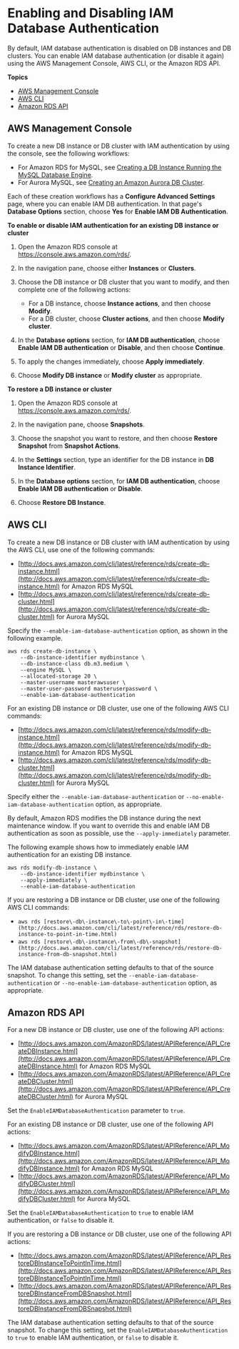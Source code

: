 # Enabling and Disabling IAM Database Authentication<a name="UsingWithRDS.IAMDBAuth.Enabling"></a>

By default, IAM database authentication is disabled on DB instances and DB clusters\. You can enable IAM database authentication \(or disable it again\) using the AWS Management Console, AWS CLI, or the Amazon RDS API\.

**Topics**
+ [AWS Management Console](#UsingWithRDS.IAMDBAuth.Enabling.Console)
+ [AWS CLI](#UsingWithRDS.IAMDBAuth.Enabling.CLI)
+ [Amazon RDS API](#UsingWithRDS.IAMDBAuth.Enabling.API)

## AWS Management Console<a name="UsingWithRDS.IAMDBAuth.Enabling.Console"></a>

To create a new DB instance or DB cluster with IAM authentication by using the console, see the following workflows: 
+ For Amazon RDS for MySQL, see [Creating a DB Instance Running the MySQL Database Engine](USER_CreateInstance.md)\.
+ For Aurora MySQL, see [Creating an Amazon Aurora DB Cluster](Aurora.CreateInstance.md)\.

Each of these creation workflows has a **Configure Advanced Settings** page, where you can enable IAM DB authentication\. In that page's **Database Options** section, choose **Yes** for **Enable IAM DB Authentication**\.

**To enable or disable IAM authentication for an existing DB instance or cluster**

1. Open the Amazon RDS console at [https://console\.aws\.amazon\.com/rds/](https://console.aws.amazon.com/rds/)\.

1. In the navigation pane, choose either **Instances** or **Clusters**\.

1. Choose the DB instance or DB cluster that you want to modify, and then complete one of the following actions:
   + For a DB instance, choose **Instance actions**, and then choose **Modify**\.
   + For a DB cluster, choose **Cluster actions**, and then choose **Modify cluster**\.

1. In the **Database options** section, for **IAM DB authentication**, choose **Enable IAM DB authentication** or **Disable**, and then choose **Continue**\.

1. To apply the changes immediately, choose **Apply immediately**\.

1. Choose **Modify DB instance** or **Modify cluster** as appropriate\.

**To restore a DB instance or cluster**

1. Open the Amazon RDS console at [https://console\.aws\.amazon\.com/rds/](https://console.aws.amazon.com/rds/)\.

1. In the navigation pane, choose **Snapshots**\.

1. Choose the snapshot you want to restore, and then choose **Restore Snapshot** from **Snapshot Actions**\.

1. In the **Settings** section, type an identifier for the DB instance in **DB Instance Identifier**\.

1. In the **Database options** section, for **IAM DB authentication**, choose **Enable IAM DB authentication** or **Disable**\.

1. Choose **Restore DB Instance**\.

## AWS CLI<a name="UsingWithRDS.IAMDBAuth.Enabling.CLI"></a>

To create a new DB instance or DB cluster with IAM authentication by using the AWS CLI, use one of the following commands:
+ [http://docs.aws.amazon.com/cli/latest/reference/rds/create-db-instance.html](http://docs.aws.amazon.com/cli/latest/reference/rds/create-db-instance.html) for Amazon RDS MySQL
+ [http://docs.aws.amazon.com/cli/latest/reference/rds/create-db-cluster.html](http://docs.aws.amazon.com/cli/latest/reference/rds/create-db-cluster.html) for Aurora MySQL

Specify the `--enable-iam-database-authentication` option, as shown in the following example\.

```
aws rds create-db-instance \
    --db-instance-identifier mydbinstance \
    --db-instance-class db.m3.medium \
    --engine MySQL \
    --allocated-storage 20 \
    --master-username masterawsuser \
    --master-user-password masteruserpassword \
    --enable-iam-database-authentication
```

For an existing DB instance or DB cluster, use one of the following AWS CLI commands:
+ [http://docs.aws.amazon.com/cli/latest/reference/rds/modify-db-instance.html](http://docs.aws.amazon.com/cli/latest/reference/rds/modify-db-instance.html) for Amazon RDS MySQL
+ [http://docs.aws.amazon.com/cli/latest/reference/rds/modify-db-cluster.html](http://docs.aws.amazon.com/cli/latest/reference/rds/modify-db-cluster.html) for Aurora MySQL

Specify either the `--enable-iam-database-authentication` or `--no-enable-iam-database-authentication` option, as appropriate\. 

By default, Amazon RDS modifies the DB instance during the next maintenance window\. If you want to override this and enable IAM DB authentication as soon as possible, use the `--apply-immediately` parameter\. 

The following example shows how to immediately enable IAM authentication for an existing DB instance\.

```
aws rds modify-db-instance \
    --db-instance-identifier mydbinstance \
    --apply-immediately \
    --enable-iam-database-authentication
```

If you are restoring a DB instance or DB cluster, use one of the following AWS CLI commands:
+ `aws rds [restore\-db\-instance\-to\-point\-in\-time](http://docs.aws.amazon.com/cli/latest/reference/rds/restore-db-instance-to-point-in-time.html)`
+ `aws rds [restore\-db\-instance\-from\-db\-snapshot](http://docs.aws.amazon.com/cli/latest/reference/rds/restore-db-instance-from-db-snapshot.html)`

The IAM database authentication setting defaults to that of the source snapshot\. To change this setting, set the `--enable-iam-database-authentication` or `--no-enable-iam-database-authentication` option, as appropriate\.

## Amazon RDS API<a name="UsingWithRDS.IAMDBAuth.Enabling.API"></a>

For a new DB instance or DB cluster, use one of the following API actions:
+ [http://docs.aws.amazon.com/AmazonRDS/latest/APIReference/API_CreateDBInstance.html](http://docs.aws.amazon.com/AmazonRDS/latest/APIReference/API_CreateDBInstance.html) for Amazon RDS MySQL
+ [http://docs.aws.amazon.com/AmazonRDS/latest/APIReference/API_CreateDBCluster.html](http://docs.aws.amazon.com/AmazonRDS/latest/APIReference/API_CreateDBCluster.html) for Aurora MySQL

Set the `EnableIAMDatabaseAuthentication` parameter to `true`\.

For an existing DB instance or DB cluster, use one of the following API actions:
+ [http://docs.aws.amazon.com/AmazonRDS/latest/APIReference/API_ModifyDBInstance.html](http://docs.aws.amazon.com/AmazonRDS/latest/APIReference/API_ModifyDBInstance.html) for Amazon RDS MySQL
+ [http://docs.aws.amazon.com/AmazonRDS/latest/APIReference/API_ModifyDBCluster.html](http://docs.aws.amazon.com/AmazonRDS/latest/APIReference/API_ModifyDBCluster.html) for Aurora MySQL

Set the `EnableIAMDatabaseAuthentication` to `true` to enable IAM authentication, or `false` to disable it\.

If you are restoring a DB instance or DB cluster, use one of the following API actions:
+  [http://docs.aws.amazon.com/AmazonRDS/latest/APIReference/API_RestoreDBInstanceToPointInTime.html](http://docs.aws.amazon.com/AmazonRDS/latest/APIReference/API_RestoreDBInstanceToPointInTime.html)
+ [http://docs.aws.amazon.com/AmazonRDS/latest/APIReference/API_RestoreDBInstanceFromDBSnapshot.html](http://docs.aws.amazon.com/AmazonRDS/latest/APIReference/API_RestoreDBInstanceFromDBSnapshot.html)

The IAM database authentication setting defaults to that of the source snapshot\. To change this setting, set the `EnableIAMDatabaseAuthentication` to `true` to enable IAM authentication, or `false` to disable it\.